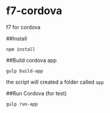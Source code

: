# f7-cordova
f7 for cordova

##Install
```
npm install
```
##Build cordova app
```
gulp build-app
```
the script will created a folder called `app` 

##Run Cordova (for test)
```
gulp run-app 
```